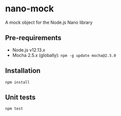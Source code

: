 # nano-mock

A mock object for the Node.js Nano library


## Pre-requirements

- Node.js v12.13.x
- Mocha 2.5.x (globally): `npm -g update mocha@2.5.0`


## Installation

`npm install`


## Unit tests

`npm test`
